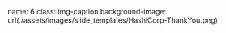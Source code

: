 name: 6
class: img-caption
background-image: url(./assets/images/slide_templates/HashiCorp-ThankYou.png)
